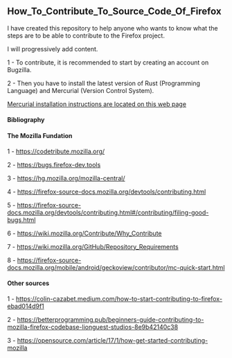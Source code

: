 ## How_To_Contribute_To_Source_Code_Of_Firefox





I have created this repository to help anyone who wants to know what the steps are to be able to contribute to the Firefox project.

I will progressively add content.

1 - To contribute, it is recommended to start by creating an account on Bugzilla.

2 - Then you have to install the latest version of Rust (Programming Language) and Mercurial (Version Control System).


[Mercurial installation instructions are located on this web page
](https://wiki.mozilla.org/GitHub/Repository_Requirements)




#### Bibliography

#### The Mozilla Fundation

1 - https://codetribute.mozilla.org/

2 - https://bugs.firefox-dev.tools

3 - https://hg.mozilla.org/mozilla-central/

4 - https://firefox-source-docs.mozilla.org/devtools/contributing.html

5 - https://firefox-source-docs.mozilla.org/devtools/contributing.html#/contributing/filing-good-bugs.html

6 - https://wiki.mozilla.org/Contribute/Why_Contribute

7 - https://wiki.mozilla.org/GitHub/Repository_Requirements

8 - https://firefox-source-docs.mozilla.org/mobile/android/geckoview/contributor/mc-quick-start.html

#### Other sources

1 - https://colin-cazabet.medium.com/how-to-start-contributing-to-firefox-ebad014d9f1

2 - https://betterprogramming.pub/beginners-guide-contributing-to-mozilla-firefox-codebase-lionguest-studios-8e9b42140c38

3 - https://opensource.com/article/17/1/how-get-started-contributing-mozilla
